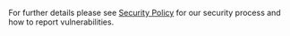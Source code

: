For further details please see [Security Policy](https://github.com/kubeedge/community/blob/master/team-security/SECURITY.md) for our security process and how to report vulnerabilities.